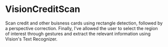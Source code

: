 # VisionCreditScan

Scan credit and other buisness cards using rectangle detection, followed by a perspective correction.
Finally, I've allowed the user to select the region of interest through gestures and extract the relevant
information using Vision's Text Recognizer.

